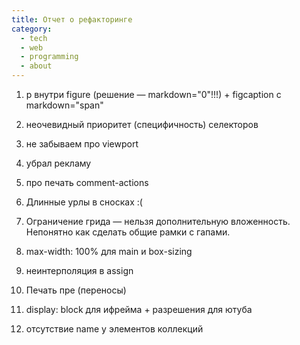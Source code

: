 ```yaml
---
title: Отчет о рефакторинге
category:
  - tech
  - web
  - programming
  - about
---
```

1. p внутри figure (решение — markdown="0"!!!) + figcaption с markdown="span"

2. неочевидный приоритет (специфичность) селекторов

3. не забываем про viewport

4. убрал рекламу

5. про печать comment-actions

6. Длинные урлы в сносках :(

7. Ограничение грида — нельзя дополнительную вложенность. Непонятно как сделать общие рамки с гапами.

8. max-width: 100% для main и box-sizing

9. неинтерполяция в assign

1. Печать пре (переносы)

1. display: block для ифрейма + разрешения для ютуба

1. отсутствие name у элементов коллекций
